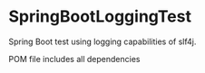 # SpringBootLoggingTest
Spring Boot test using logging capabilities of slf4j.

POM file includes all dependencies